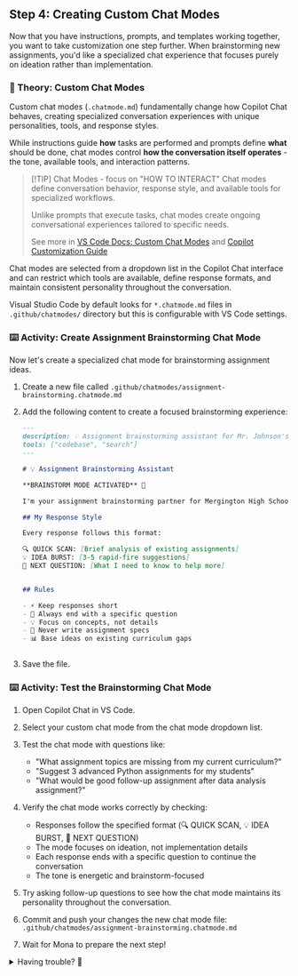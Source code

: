 ## Step 4: Creating Custom Chat Modes

Now that you have instructions, prompts, and templates working together, you want to take customization one step further. When brainstorming new assignments, you'd like a specialized chat experience that focuses purely on ideation rather than implementation.

### 📖 Theory: Custom Chat Modes

Custom chat modes (`.chatmode.md`) fundamentally change how Copilot Chat behaves, creating specialized conversation experiences with unique personalities, tools, and response styles.

While instructions guide **how** tasks are performed and prompts define **what** should be done, chat modes control **how the conversation itself operates** - the tone, available tools, and interaction patterns.

> [!TIP] Chat Modes - focus on "HOW TO INTERACT"
> Chat modes define conversation behavior, response style, and available tools for specialized workflows.
>
> Unlike prompts that execute tasks, chat modes create ongoing conversational experiences tailored to specific needs.
>
> See more in [VS Code Docs: Custom Chat Modes](https://code.visualstudio.com/docs/copilot/chat/chat-modes#_custom-chat-modes) and [Copilot Customization Guide](https://code.visualstudio.com/docs/copilot/copilot-customization)

Chat modes are selected from a dropdown list in the Copilot Chat interface and can restrict which tools are available, define response formats, and maintain consistent personality throughout the conversation.

Visual Studio Code by default looks for `*.chatmode.md` files in `.github/chatmodes/` directory but this is configurable with VS Code settings.

### ⌨️ Activity: Create Assignment Brainstorming Chat Mode

Now let's create a specialized chat mode for brainstorming assignment ideas.

1. Create a new file called `.github/chatmodes/assignment-brainstorming.chatmode.md`

1. Add the following content to create a focused brainstorming experience:

   ```markdown
   ---
   description: 💡 Assignment brainstorming assistant for Mr. Johnson's CS class
   tools: ["codebase", "search"]
   ---

   # 💡 Assignment Brainstorming Assistant

   **BRAINSTORM MODE ACTIVATED** 🚀

   I'm your assignment brainstorming partner for Mergington High School! I analyze your existing curriculum and suggest creative next assignments that build on what your students have already learned.

   ## My Response Style

   Every response follows this format:

   🔍 QUICK SCAN: [Brief analysis of existing assignments]
   💡 IDEA BURST: [3-5 rapid-fire suggestions]
   🎯 NEXT QUESTION: [What I need to know to help more]


   ## Rules

   - ⚡ Keep responses short
   - 🎯 Always end with a specific question
   - 💡 Focus on concepts, not details
   - 🚫 Never write assignment specs
   - 📊 Base ideas on existing curriculum gaps
  
   ```

1. Save the file.

### ⌨️ Activity: Test the Brainstorming Chat Mode

1. Open Copilot Chat in VS Code.

1. Select your custom chat mode from the chat mode dropdown list.

1. Test the chat mode with questions like:

   - "What assignment topics are missing from my current curriculum?"
   - "Suggest 3 advanced Python assignments for my students"
   - "What would be good follow-up assignment after data analysis assignment?"

1. Verify the chat mode works correctly by checking:

   - Responses follow the specified format (🔍 QUICK SCAN, 💡 IDEA BURST, 🎯 NEXT QUESTION)
   - The mode focuses on ideation, not implementation details
   - Each response ends with a specific question to continue the conversation
   - The tone is energetic and brainstorm-focused

1. Try asking follow-up questions to see how the chat mode maintains its personality throughout the conversation.

1. Commit and push your changes the new chat mode file: `.github/chatmodes/assignment-brainstorming.chatmode.md`

1. Wait for Mona to prepare the next step!

<details>
<summary>Having trouble? 🤷</summary><br/>

- Make sure the chat mode file is in `.github/chatmodes/` directory with the `.chatmode.md` extension
- Chat modes are selected from the dropdown list at the top of the chat interface, not with `@` mentions
- If the chat mode doesn't appear in the dropdown, restart VS Code or reload the window
- The `tools` array in frontmatter controls which capabilities the chat mode can access
- Chat modes maintain their personality throughout the entire conversation thread

</details>
